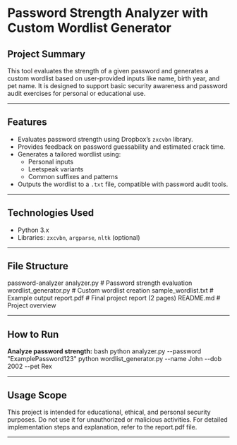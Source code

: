 # Password Strength Analyzer with Custom Wordlist Generator

## Project Summary

This tool evaluates the strength of a given password and generates a custom wordlist based on user-provided inputs like name, birth year, and pet name. It is designed to support basic security awareness and password audit exercises for personal or educational use.

---

## Features

- Evaluates password strength using Dropbox’s `zxcvbn` library.
- Provides feedback on password guessability and estimated crack time.
- Generates a tailored wordlist using:
  - Personal inputs
  - Leetspeak variants
  - Common suffixes and patterns
- Outputs the wordlist to a `.txt` file, compatible with password audit tools.

---

## Technologies Used

- Python 3.x
- Libraries: `zxcvbn`, `argparse`, `nltk` (optional)

---

## File Structure
password-analyzer
analyzer.py # Password strength evaluation
wordlist_generator.py # Custom wordlist creation
sample_wordlist.txt # Example output
report.pdf # Final project report (2 pages)
README.md # Project overview


---

## How to Run

**Analyze password strength:**
bash
python analyzer.py --password "ExamplePassword123"
python wordlist_generator.py --name John --dob 2002 --pet Rex

---

## Usage Scope
This project is intended for educational, ethical, and personal security purposes. Do not use it for unauthorized or malicious activities.
For detailed implementation steps and explanation, refer to the report.pdf file.


---
